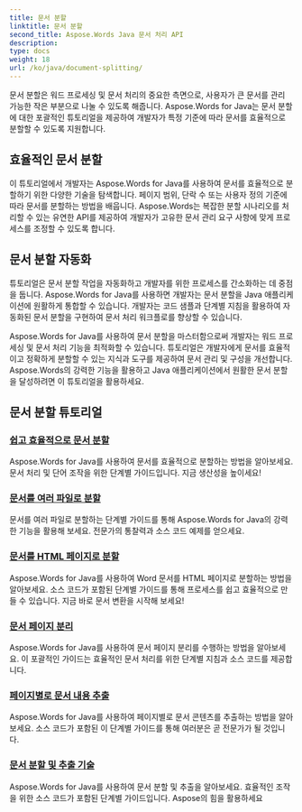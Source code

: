```yaml
---
title: 문서 분할
linktitle: 문서 분할
second_title: Aspose.Words Java 문서 처리 API
description: 
type: docs
weight: 18
url: /ko/java/document-splitting/
---
```


문서 분할은 워드 프로세싱 및 문서 처리의 중요한 측면으로, 사용자가 큰 문서를 관리 가능한 작은 부분으로 나눌 수 있도록 해줍니다. Aspose.Words for Java는 문서 분할에 대한 포괄적인 튜토리얼을 제공하여 개발자가 특정 기준에 따라 문서를 효율적으로 분할할 수 있도록 지원합니다.

## 효율적인 문서 분할

이 튜토리얼에서 개발자는 Aspose.Words for Java를 사용하여 문서를 효율적으로 분할하기 위한 다양한 기술을 탐색합니다. 페이지 범위, 단락 수 또는 사용자 정의 기준에 따라 문서를 분할하는 방법을 배웁니다. Aspose.Words는 복잡한 분할 시나리오를 처리할 수 있는 유연한 API를 제공하여 개발자가 고유한 문서 관리 요구 사항에 맞게 프로세스를 조정할 수 있도록 합니다.

## 문서 분할 자동화

튜토리얼은 문서 분할 작업을 자동화하고 개발자를 위한 프로세스를 간소화하는 데 중점을 둡니다. Aspose.Words for Java를 사용하면 개발자는 문서 분할을 Java 애플리케이션에 원활하게 통합할 수 있습니다. 개발자는 코드 샘플과 단계별 지침을 활용하여 자동화된 문서 분할을 구현하여 문서 처리 워크플로를 향상할 수 있습니다.

Aspose.Words for Java를 사용하여 문서 분할을 마스터함으로써 개발자는 워드 프로세싱 및 문서 처리 기능을 최적화할 수 있습니다. 튜토리얼은 개발자에게 문서를 효율적이고 정확하게 분할할 수 있는 지식과 도구를 제공하여 문서 관리 및 구성을 개선합니다. Aspose.Words의 강력한 기능을 활용하고 Java 애플리케이션에서 원활한 문서 분할을 달성하려면 이 튜토리얼을 활용하세요.

## 문서 분할 튜토리얼

### [쉽고 효율적으로 문서 분할](./split-documents-easily-efficiently/)

Aspose.Words for Java를 사용하여 문서를 효율적으로 분할하는 방법을 알아보세요. 문서 처리 및 단어 조작을 위한 단계별 가이드입니다. 지금 생산성을 높이세요!
### [문서를 여러 파일로 분할](./splitting-documents-into-multiple-files/)
문서를 여러 파일로 분할하는 단계별 가이드를 통해 Aspose.Words for Java의 강력한 기능을 활용해 보세요. 전문가의 통찰력과 소스 코드 예제를 얻으세요.
### [문서를 HTML 페이지로 분할](./splitting-documents-into-html-pages/)
Aspose.Words for Java를 사용하여 Word 문서를 HTML 페이지로 분할하는 방법을 알아보세요. 소스 코드가 포함된 단계별 가이드를 통해 프로세스를 쉽고 효율적으로 만들 수 있습니다. 지금 바로 문서 변환을 시작해 보세요!
### [문서 페이지 분리](./document-page-separation/)
Aspose.Words for Java를 사용하여 문서 페이지 분리를 수행하는 방법을 알아보세요. 이 포괄적인 가이드는 효율적인 문서 처리를 위한 단계별 지침과 소스 코드를 제공합니다.
### [페이지별로 문서 내용 추출](./extracting-document-content-pages/)
Aspose.Words for Java를 사용하여 페이지별로 문서 콘텐츠를 추출하는 방법을 알아보세요. 소스 코드가 포함된 이 단계별 가이드를 통해 여러분은 곧 전문가가 될 것입니다.
### [문서 분할 및 추출 기술](./document-splitting-extraction-techniques/)
Aspose.Words for Java를 사용하여 문서 분할 및 추출을 알아보세요. 효율적인 조작을 위한 소스 코드가 포함된 단계별 가이드입니다. Aspose의 힘을 활용하세요